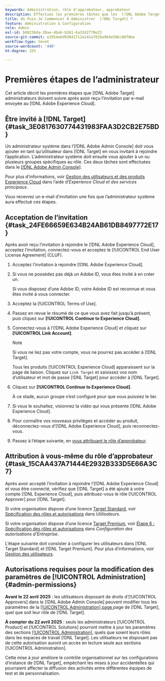 ```yaml
---
keywords: Administration, rôle d’approbateur, approbateur
description: Effectuez les premières tâches que les  [!DNL Adobe Target]  doivent effectuer après avoir reçu l’invitation par e-mail à  [!DNL Adobe Experience Cloud].
title: Où Puis-Je Commencer À Administrer  [!DNL Target] ?
feature: Administration & Configuration
role: Admin
exl-id: b60236da-20ae-4bab-b261-6a33d2f70e23
source-git-commit: e2954a6d93041712a141a7029a964e596c80f8be
workflow-type: tm+mt
source-wordcount: '440'
ht-degree: 32%

---
```


# Premières étapes de l’administrateur

Cet article décrit les premières étapes que [!DNL Adobe Target] administrateurs doivent suivre après avoir reçu l’invitation par e-mail envoyée au [!DNL Adobe Experience Cloud].

## Être invité à [!DNL Target] {#task_3E0817630774431983FAA3D2CB2E75BD}

Un administrateur système dans l’[!DNL Adobe Admin Console] doit vous ajouter en tant qu’utilisateur dans [!DNL Target] en vous invitant à rejoindre l’application. L’administrateur système doit ensuite vous ajouter à un ou plusieurs groupes spécifiques au rôle. Ces deux tâches sont effectuées dans le [[!DNL Adobe Admin Console]](https://adminconsole.adobe.com).

Pour plus d’informations, voir [Gestion des utilisateurs et des produits Experience Cloud](https://experienceleague.adobe.com/docs/core-services/interface/manage-users-and-products/admin-getting-started.html?lang=fr) dans l’aide d’*Experience Cloud et des services principaux*.

Vous recevrez un e-mail d’invitation une fois que l’administrateur système aura effectué ces étapes.

## Acceptation de l’invitation {#task_24FE66659E634B24AB61DB8497772E17}

Après avoir reçu l’invitation à rejoindre le [!DNL Adobe Experience Cloud], acceptez l’invitation, connectez-vous et acceptez le [!UICONTROL End User License Agreement] (CLUF).

1. Acceptez l’invitation à rejoindre [!DNL Adobe Experience Cloud].
1. Si vous ne possédez pas déjà un Adobe ID, vous êtes invité à en créer un.

   Si vous disposez d’une Adobe ID, votre Adobe ID est reconnue et vous êtes invité à vous connecter.
1. Acceptez la [!UICONTROL Terms of Use].
1. Passez en revue le résumé de ce que vous avez fait jusqu’à présent, puis cliquez sur **[!UICONTROL Continue to Experience Cloud]**.
1. Connectez-vous à l’[!DNL Adobe Experience Cloud] et cliquez sur **[!UICONTROL Link Account]**.

   >[!NOTE]
   >
   >Si vous ne liez pas votre compte, vous ne pourrez pas accéder à [!DNL Target].

   Tous les produits [!UICONTROL Experience Cloud] apparaissent sur la page de liaison. Cliquez sur `Link Target` et saisissez vos nom d’utilisateur et mot de passe [!DNL Target] pour accéder à [!DNL Target].
1. Cliquez sur **[!UICONTROL Continue to Experience Cloud]**.

   À ce stade, aucun groupe n’est configuré pour que vous puissiez le lier.
1. Si vous le souhaitez, visionnez la vidéo qui vous présente [!DNL Adobe Experience Cloud].
1. Pour connaître vos nouveaux privilèges et accéder au produit, déconnectez-vous d’[!DNL Adobe Experience Cloud], puis reconnectez-vous.
1. Passez à l’étape suivante, en [vous attribuant le rôle d’approbateur](/help/main/administrating-target/start-target.md#task_15CAA437A71444E2932B333D5E66A3C7).

## Attribution à vous-même du rôle d’approbateur {#task_15CAA437A71444E2932B333D5E66A3C7}

Après avoir accepté l’invitation à rejoindre l’[!DNL Adobe Experience Cloud] et vous être connecté, vérifiez que [!DNL Target] a été ajouté à votre compte [!DNL Experience Cloud], puis attribuez-vous le rôle [!UICONTROL Approver] pour [!DNL Target].

Si votre organisation dispose d’une licence [Target Standard](/help/main/c-intro/intro.md#section_ACD5EFF17AAB4E979CBEFA0145CCD905), voir [Spécification des rôles et autorisations](/help/main/administrating-target/c-user-management/c-user-management/user-management.md#roles-permissions) dans *Utilisateurs*.

Si votre organisation dispose d’une licence [Target Premium](/help/main/c-intro/intro.md#premium), voir [Étape 6 : Spécification des rôles et autorisations](/help/main/administrating-target/c-user-management/property-channel/properties-overview.md#section_8C425E43E5DD4111BBFC734A2B7ABC80) dans *Configuration des autorisations d’Entreprise*.

L’étape suivante doit consister à configurer les utilisateurs dans [!DNL Target Standard] et [!DNL Target Premium]. Pour plus d’informations, voir [Gestion des utilisateurs](/help/main/administrating-target/c-user-management/user-management.md).

## Autorisations requises pour la modification des paramètres de [!UICONTROL Administration] {#admin-permissions}

**Avant le 22 avril 2025** : les utilisateurs disposant de droits d’[!UICONTROL Approvers] dans le [!DNL Adobe Admin Console] peuvent modifier tous les paramètres de la [[!UICONTROL Administration] page ](/help/main/administrating-target/administrating-target.md) page de [!DNL Target], quel que soit leur rôle de [!DNL Target].

**À compter du 22 avril 2025** : seuls les administrateurs [!UICONTROL Product] et [!UICONTROL Solutions] pourront mettre à jour les paramètres des sections [[!UICONTROL Administration]](/help/main/administrating-target/administrating-target.md), quels que soient leurs rôles dans les espaces de travail [!DNL Target]. Les utilisateurs ne disposant pas de cette autorisation auront un accès en lecture seule aux sections [!UICONTROL Administration].

Cette mise à jour améliore le contrôle organisationnel sur les configurations d’instance de [!DNL Target], empêchant les mises à jour accidentelles qui pourraient affecter la diffusion des activités entre différentes équipes de test et de personnalisation.

